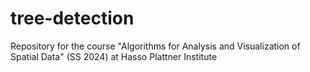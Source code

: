 # tree-detection
Repository for the course "Algorithms for Analysis and Visualization of Spatial Data" (SS 2024) at Hasso Plattner Institute
